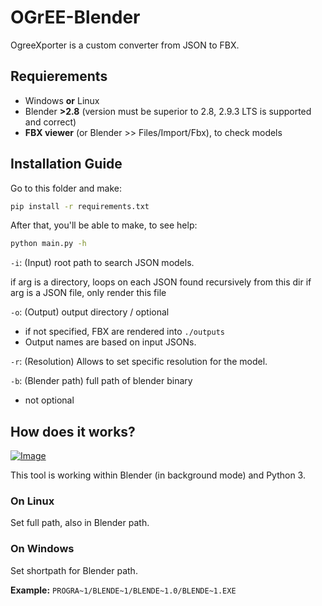 # OGrEE-Blender

OgreeXporter is a custom converter from JSON to FBX.

## Requierements
+ Windows **or** Linux
+ Blender **>2.8** (version must be superior to 2.8, 2.9.3 LTS is supported and correct)
+ **FBX viewer** (or Blender >> Files/Import/Fbx), to check models

## Installation Guide

Go to this folder and make:

```sh
pip install -r requirements.txt 
```
After that, you'll be able to make, to see help:

```sh
python main.py -h
```

``-i``: (Input) root path to search JSON models.  

if arg is a directory, loops on each JSON found recursively from this dir
if arg is a JSON file, only render this file

``-o``: (Output) output directory / optional 
- if not specified, FBX are rendered into `./outputs`
- Output names are based on input JSONs.

``-r``: (Resolution) Allows to set specific resolution for the model.

``-b``: (Blender path)  full path of blender binary

- not optional

## How does it works?

[![Image](https://i.goopics.net/ci3ola.png)](https://goopics.net/i/ci3ola)

This tool is working within Blender (in background mode) and Python 3.

### On Linux

Set full path, also in Blender path.

### On Windows
Set shortpath for Blender path.

**Example:** 
``PROGRA~1/BLENDE~1/BLENDE~1.0/BLENDE~1.EXE``
